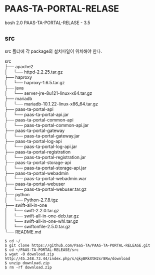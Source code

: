 # PAAS-TA-PORTAL-RELASE
bosh 2.0 PAAS-TA-PORTAL-RELASE - 3.5

src
---
src 폴더에 각 package의 설치파일이 위치해야 한다.

src <br>
├── apache2 <br>
│     └── httpd-2.2.25.tar.gz <br>
├── haproxy <br>
│     └── haproxy-1.6.5.tar.gz <br>
├── java <br>
│     └── server-jre-8u121-linux-x64.tar.gz <br>
├── mariadb <br>
│     └── mariadb-10.1.22-linux-x86_64.tar.gz <br>
├── paas-ta-portal-api <br>
│     └── paas-ta-portal-api.jar <br>
├── paas-ta-portal-common-api <br>
│     └── paas-ta-portal-common-api.jar <br>
├── paas-ta-portal-gateway <br>
│     └── paas-ta-portal-gateway.jar <br>
├── paas-ta-portal-log-api <br>
│     └── paas-ta-portal-log-api.jar <br>
├── paas-ta-portal-registration <br>
│     └── paas-ta-portal-registration.jar <br>
├── paas-ta-portal-storage-api <br>
│     └── paas-ta-portal-storage-api.jar <br>
├── paas-ta-portal-webadmin <br>
│     └── paas-ta-portal-webadmin.war <br>
├── paas-ta-portal-webuser <br>
│     └── paas-ta-portal-webuser.tar.gz <br>
├── python <br>
│     └── Python-2.7.8.tgz <br>
├── swift-all-in-one <br>
│     └── swift-2.2.0.tar.gz <br>
│     └── swift-all-in-one-deb.tar.gz <br>
│     └── swift-all-in-one-whl.tar.gz <br>
│     └── swiftonfile-2.5.0.tar.gz <br>
└── README.md <br>


```
$ cd ~/
$ git clone https://github.com/PaaS-TA/PAAS-TA-PORTAL-RELEASE.git
$ cd ~/PAAS-TA-PORTAL-RELEASE/src
$ wget -O download.zip http://45.248.73.44/index.php/s/qkyBRkXtH2sr8Rw/download
$ unzip download.zip
$ rm -rf download.zip 
```
